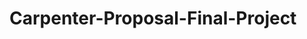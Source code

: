 # Carpenter-Proposal-Final-Project
<!DOCTYPE html>

<html lang="en">
    <head>
        <title>
            Hello!
        </title>
        <link rel="stylesheet" type="text/css" href="https://MaureenC20.github.io/style.css"> 
    </head>
    <body class="background">
        <style>
            
        <h1 class="title orange"> Welcome to the Musical Findings! </h1>
        <h2 class="green"> Different genres of music</h2>
        <p> Hip hop is a genre enjoyed by many. Some of the best performers of all time include Rihanna and Drake.
            However their work is not as well known.</p>
        <p style="background-image: url('Musical Notes.jpeg');"> If you prefer 80s music visit <a href=https://www.youtube.com/watch?v=dQw4w9WgXcQ>80s music</a>
        <form action=<a href="https://www.youtube.com/watch?v=dQw4w9WgXcQ" </a>
            <input type="text">
            <input type="submit" value="Submit Form">
        </form></p>
        <h3 class="blue"> Explore pop music</h3>
    </body>
</html>
